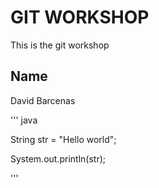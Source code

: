 # GIT WORKSHOP
This is the git workshop

## Name
David Barcenas

''' java

String str = "Hello world";

System.out.println(str);

'''